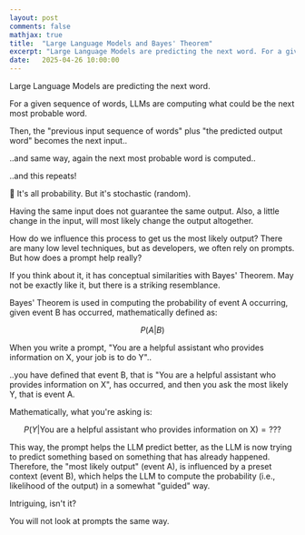 ```yaml
---
layout: post
comments: false
mathjax: true
title:  "Large Language Models and Bayes' Theorem"
excerpt: "Large Language Models are predicting the next word. For a given sequence of words, LLMs are computing what could be the next most probable word. But how do we influence this process?"
date:   2025-04-26 10:00:00
---
```


 Large Language Models are predicting the next word.

For a given sequence of words, LLMs are computing what could be the next most probable word.

Then, the "previous input sequence of words" plus "the predicted output word" becomes the next input..

..and same way, again the next most probable word is computed..

..and this repeats!

🎲 It's all probability. But it's stochastic (random).

Having the same input does not guarantee the same output. Also, a little change in the input, will most likely change the output altogether.

How do we influence this process to get us the most likely output? There are many low level techniques, but as developers, we often rely on prompts. But how does a prompt help really?

If you think about it, it has conceptual similarities with Bayes' Theorem. May not be exactly like it, but there is a striking resemblance.

Bayes' Theorem is used in computing the probability of event A occurring, given event B has occurred, mathematically defined as:

$$
P(A|B)
$$

When you write a prompt, "You are a helpful assistant who provides information on X, your job is to do Y"..

..you have defined that event B, that is "You are a helpful assistant who provides information on X", has occurred, and then you ask the most likely Y, that is event A.

Mathematically, what you're asking is:

$$
P(Y|\text{You are a helpful assistant who provides information on X}) = \text{???}
$$

This way, the prompt helps the LLM predict better, as the LLM is now trying to predict something based on something that has already happened. Therefore, the "most likely output" (event A), is influenced by a preset context (event B), which helps the LLM to compute the probability (i.e., likelihood of the output) in a somewhat "guided" way.

Intriguing, isn't it?

You will not look at prompts the same way.